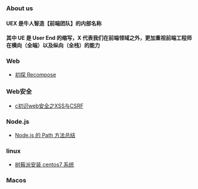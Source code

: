 ### About us

#### UEX 是牛人智造【前端团队】的内部名称

#### 其中 UE 是 User End 的缩写，X 代表我们在前端领域之外，更加重视前端工程师在横向（全端）以及纵向（全栈）的能力

### Web

- <a href="//github.com/NeuronGenius/UEX.Blog/issues/2">初探 Recompose</a>

### Web安全
- <a href="//github.com/NeuronGenius/UEX.Blog/issues/4">c初识web安全之XSS与CSRF</a>

### Node.js

- <a href="//github.com/NeuronGenius/UEX.Blog/issues/1">Node.js 的 Path 方法总结</a>

### linux

- <a href="//github.com/NeuronGenius/UEX.Blog/issues/3">树莓派安装 centos7 系统</a>

### Macos
